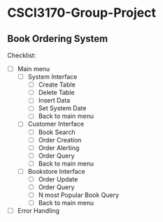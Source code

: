 # CSCI3170-Group-Project
## Book Ordering System

Checklist:
- [ ] Main menu
    - [ ] System Interface
        - [ ] Create Table
        - [ ] Delete Table
        - [ ] Insert Data
        - [ ] Set System Date
        - [ ] Back to main menu
    - [ ] Customer Interface
        - [ ] Book Search
        - [ ] Order Creation
        - [ ] Order Alerting
        - [ ] Order Query
        - [ ] Back to main menu
    - [ ] Bookstore Interface
        - [ ] Order Update
        - [ ] Order Query
        - [ ] N most Popular Book Query
        - [ ] Back to main menu
- [ ] Error Handling
